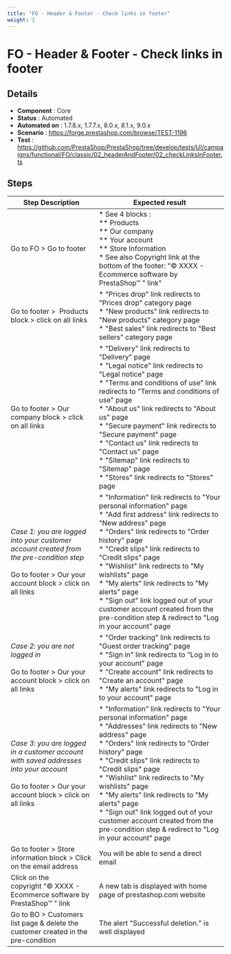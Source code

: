 ```yaml
---
title: "FO - Header & Footer - Check links in footer"
weight: 2
---
```


# FO - Header & Footer - Check links in footer
## Details
* **Component** : Core
* **Status** : Automated
* **Automated on** : 1.7.8.x, 1.7.7.x, 8.0.x, 8.1.x, 9.0.x
* **Scenario** : https://forge.prestashop.com/browse/TEST-1196
* **Test** : https://github.com/PrestaShop/PrestaShop/tree/develop/tests/UI/campaigns/functional/FO/classic/02_headerAndFooter/02_checkLinksInFooter.ts

## Steps
| Step Description | Expected result |
| ----- | ----- |
| Go to FO > Go to footer | * See 4 blocks :<br> ** Products<br> ** Our company<br> ** Your account<br> ** Store Information<br> * See also Copyright link at the bottom of the footer: "© XXXX - Ecommerce software by PrestaShop™ " link" |
| Go to footer >  Products block > click on all links | * "Prices drop" link redirects to "Prices drop" category page<br> * "New products" link redirects to "New products" category page<br> * "Best sales" link redirects to "Best sellers" category page |
| Go to footer > Our company block > click on all links | * "Delivery" link redirects to "Delivery" page<br> * "Legal notice" link redirects to "Legal notice" page<br> * "Terms and conditions of use" link redirects to "Terms and conditions of use" page<br> * "About us" link redirects to "About us" page<br> * "Secure payment" link redirects to "Secure payment" page<br> * "Contact us" link redirects to "Contact us" page<br> * "Sitemap" link redirects to "Sitemap" page<br> * "Stores" link redirects to "Stores" page |
| *Case 1: you are logged into your customer account created from the pre-condition step*<br><br>Go to footer > Our your account block > click on all links | * "Information" link redirects to "Your personal information" page<br> * "Add first address" link redirects to "New address" page<br> * "Orders" link redirects to "Order history" page<br> * "Credit slips" link redirects to "Credit slips" page<br> * "Wishlist" link redirects to "My wishlists" page<br> * "My alerts" link redirects to "My alerts" page<br> * "Sign out" link logged out of your customer account created from the pre-condition step & redirect to "Log in your account" page |
| *Case 2: you are not logged in*<br><br>Go to footer > Our your account block > click on all links | * "Order tracking" link redirects to "Guest order tracking" page<br> * "Sign in" link redirects to "Log in to your account" page<br> * "Create account" link redirects to "Create an account" page<br> * "My alerts" link redirects to "Log in to your account" page |
| *Case 3: you are logged in a customer account with saved addresses into your account*<br><br>Go to footer > Our your account block > click on all links | * "Information" link redirects to "Your personal information" page<br> * "Addresses" link redirects to "New address" page<br> * "Orders" link redirects to "Order history" page<br> * "Credit slips" link redirects to "Credit slips" page<br> * "Wishlist" link redirects to "My wishlists" page<br> * "My alerts" link redirects to "My alerts" page<br> * "Sign out" link logged out of your customer account created from the pre-condition step & redirect to "Log in your account" page |
| Go to footer > Store information block > Click on the email address | You will be able to send a direct email |
| Click on the copyright "© XXXX - Ecommerce software by PrestaShop™ " link | A new tab is displayed with home page of prestashop.com website |
| Go to BO > Customers list page & delete the customer created in the pre-condition | The alert "Successful deletion." is well displayed |